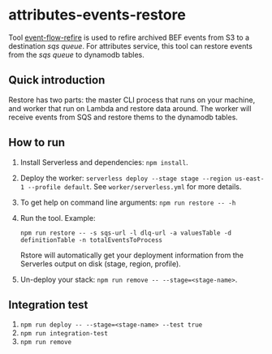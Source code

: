 # attributes-events-restore

Tool [event-flow-refire](https://github.com/Brightspace/event-flow-refire) is used to refire archived BEF events from S3 to a destination *sqs queue*. For attributes service, this tool can restore events from the *sqs queue* to dynamodb tables.

## Quick introduction

Restore has two parts: the master CLI process that runs on your machine, and worker that run on Lambda and restore data around. The worker will receive events from SQS and restore thems to the dynamodb tables.

## How to run

1. Install Serverless and dependencies: `npm install`.
1. Deploy the worker: `serverless deploy --stage stage --region us-east-1 --profile default`. See `worker/serverless.yml` for more details.
1. To get help on command line arguments: `npm run restore -- -h`
1. Run the tool. Example:

    ```npm run restore -- -s sqs-url -l dlq-url -a valuesTable -d definitionTable -n totalEventsToProcess ```

    Rstore will automatically get your deployment information from the Serverles output on disk (stage, region, profile).

1. Un-deploy your stack: `npm run remove -- --stage=<stage-name>`.

## Integration test

1. `npm run deploy -- --stage=<stage-name> --test true`
1. `npm run integration-test`
1. `npm run remove`

